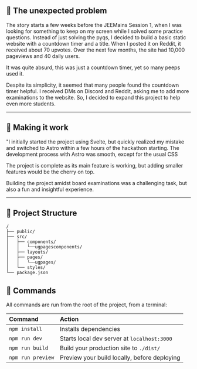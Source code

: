 ## 🚀 The unexpected problem

The story starts a few weeks before the JEEMains Session 1, when I was looking for something to keep on my screen while I solved some practice questions. Instead of just solving the pyqs, I decided to build a basic static website with a countdown timer and a title. When I posted it on Reddit, it received about 70 upvotes. Over the next few months, the site had 10,000 pageviews and 40 daily users.

It was quite absurd, this was just a countdown timer, yet so many peeps used it.

Despite its simplicity, it seemed that many people found the countdown timer helpful. I received DMs on Discord and Reddit, asking me to add more examinations to the website. So, I decided to expand this project to help even more students.

<hr/>

## 🚀 Making it work

"I initially started the project using Svelte, but quickly realized my mistake and switched to Astro within a few hours of the hackathon starting. The development process with Astro was smooth, except for the usual CSS

The project is complete as its main feature is working, but adding smaller features would be the cherry on top.

Building the project amidst board examinations was a challenging task, but also a fun and insightful experience.

<hr/>

## 🚀 Project Structure

```
/
├── public/
├── src/
│   ├── components/
│   │   └──ugpagescomponents/
│   ├── layouts/
│   ├── pages/
│   │   └──ugpages/
│   └── styles/
└── package.json
```

## 🧞 Commands

All commands are run from the root of the project, from a terminal:

| Command           | Action                                       |
| :---------------- | :------------------------------------------- |
| `npm install`     | Installs dependencies                        |
| `npm run dev`     | Starts local dev server at `localhost:3000`  |
| `npm run build`   | Build your production site to `./dist/`      |
| `npm run preview` | Preview your build locally, before deploying |
